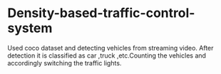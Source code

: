 # Density-based-traffic-control-system

Used coco dataset and detecting vehicles from streaming video. After detection it is classified as car ,truck ,etc.Counting the vehicles and accordingly switching the traffic lights.
